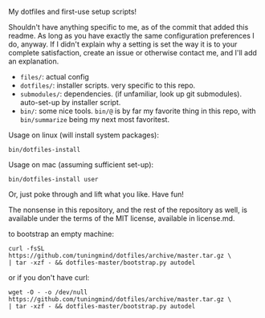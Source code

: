 My dotfiles and first-use setup scripts!

Shouldn't have anything specific to me, as of the commit that added this
readme. As long as you have exactly the same configuration preferences
I do, anyway. If I didn't explain why a setting is set the way it is
to your complete satisfaction, create an issue or otherwise contact me,
and I'll add an explanation.

- `files/`: actual config
- `dotfiles/`: installer scripts. very specific to this repo.
- `submodules/`: dependencies. (if unfamiliar, look up git submodules).
    auto-set-up by installer script.
- `bin/`: some nice tools. `bin/@` is by far my favorite thing in this repo,
    with `bin/summarize` being my next most favoritest.

Usage on linux (will install system packages):

    bin/dotfiles-install

Usage on mac (assuming sufficient set-up):

    bin/dotfiles-install user

Or, just poke through and lift what you like. Have fun!

The nonsense in this repository, and the rest of the repository as well,
is available under the terms of the MIT license, available in license.md.

to bootstrap an empty machine:

    curl -fsSL https://github.com/tuningmind/dotfiles/archive/master.tar.gz \
    | tar -xzf - && dotfiles-master/bootstrap.py autodel

or if you don't have curl:

    wget -O - -o /dev/null https://github.com/tuningmind/dotfiles/archive/master.tar.gz \
    | tar -xzf - && dotfiles-master/bootstrap.py autodel
